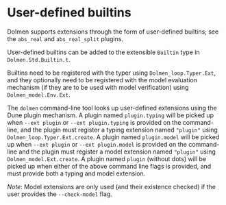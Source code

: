 # User-defined builtins

Dolmen supports extensions through the form of user-defined builtins; see the
`abs_real` and `abs_real_split` plugins.

User-defined builtins can be added to the extensible `Builtin` type in
`Dolmen.Std.Builtin.t`.

Builtins need to be registered with the typer using `Dolmen_loop.Typer.Ext`,
and they optionally need to be registered with the model evaluation mechanism
(if they are to be used with model verification) using `Dolmen_model.Env.Ext`.

The `dolmen` command-line tool looks up user-defined extensions using the Dune
plugin mechanism. A plugin named `plugin.typing` will be picked up when
`--ext plugin` or `--ext plugin.typing` is provided on the command-line, and
the plugin must register a typing extension named `"plugin"` using
`Dolmen_loop.Typer.Ext.create`. A plugin named `plugin.model` will be picked up
when `--ext plugin` or `--ext plugin.model` is provided on the command-line and
the plugin must register a model extension named `"plugin"` using
`Dolmen_model.Ext.create`. A plugin named `plugin` (without dots) will be
picked up when either of the above command line flags is provided, and must
provide both a typing and model extension.

*Note*: Model extensions are only used (and their existence checked) if the
user provides the `--check-model` flag.
